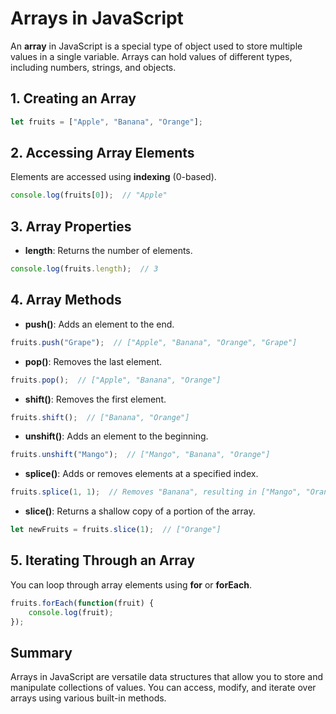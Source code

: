 # Arrays in JavaScript

An **array** in JavaScript is a special type of object used to store multiple values in a single variable. Arrays can hold values of different types, including numbers, strings, and objects.

## 1. Creating an Array

```js
let fruits = ["Apple", "Banana", "Orange"];
```

## 2. Accessing Array Elements

Elements are accessed using **indexing** (0-based).

```js
console.log(fruits[0]);  // "Apple"
```

## 3. Array Properties

- **length**: Returns the number of elements.
  
```js
console.log(fruits.length);  // 3
```

## 4. Array Methods

- **push()**: Adds an element to the end.
  
```js
fruits.push("Grape");  // ["Apple", "Banana", "Orange", "Grape"]
```

- **pop()**: Removes the last element.
  
```js
fruits.pop();  // ["Apple", "Banana", "Orange"]
```

- **shift()**: Removes the first element.
  
```js
fruits.shift();  // ["Banana", "Orange"]
```

- **unshift()**: Adds an element to the beginning.
  
```js
fruits.unshift("Mango");  // ["Mango", "Banana", "Orange"]
```

- **splice()**: Adds or removes elements at a specified index.

```js
fruits.splice(1, 1);  // Removes "Banana", resulting in ["Mango", "Orange"]
```

- **slice()**: Returns a shallow copy of a portion of the array.

```js
let newFruits = fruits.slice(1);  // ["Orange"]
```

## 5. Iterating Through an Array

You can loop through array elements using **for** or **forEach**.

```js
fruits.forEach(function(fruit) {
    console.log(fruit);
});
```

## Summary

Arrays in JavaScript are versatile data structures that allow you to store and manipulate collections of values. You can access, modify, and iterate over arrays using various built-in methods.
